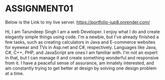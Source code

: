 # ASSIGNMENT01
Below is the Link to my live server.
https://portfolio-jup8.onrender.com/

Hi, I am Tarundeep Singh
I am a web Developer. I enjoy what I do and create elegantly simple things using code.
I'm a newbie, but I've already finished a few tasks, such as creating calculators in Java and E-commerce websites for eyewear and TVs in Asp.net and C#, respectively. 
Languages like Java, C#, C++, PHP, and JavaScript are ones I am familiar with. I'm not an expert in that, but I can manage it and create something wonderful and responsive from it. 
I have a peaceful sense of assurance, am innately interested, and am constantly trying to get better at design by solving one design problem at a time. 
